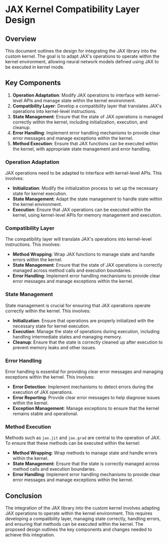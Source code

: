 # JAX Kernel Compatibility Layer Design

## Overview
This document outlines the design for integrating the JAX library into the custom kernel. The goal is to adapt JAX's operations to operate within the kernel environment, allowing neural network models defined using JAX to be executed in kernel mode.

## Key Components
1. **Operation Adaptation**: Modify JAX operations to interface with kernel-level APIs and manage state within the kernel environment.
2. **Compatibility Layer**: Develop a compatibility layer that translates JAX's operations into kernel-level instructions.
3. **State Management**: Ensure that the state of JAX operations is managed correctly within the kernel, including initialization, execution, and cleanup.
4. **Error Handling**: Implement error handling mechanisms to provide clear error messages and manage exceptions within the kernel.
5. **Method Execution**: Ensure that JAX functions can be executed within the kernel, with appropriate state management and error handling.

### Operation Adaptation
JAX operations need to be adapted to interface with kernel-level APIs. This involves:

- **Initialization**: Modify the initialization process to set up the necessary state for kernel execution.
- **State Management**: Adapt the state management to handle state within the kernel environment.
- **Execution**: Ensure that JAX operations can be executed within the kernel, using kernel-level APIs for memory management and execution.

### Compatibility Layer
The compatibility layer will translate JAX's operations into kernel-level instructions. This involves:

- **Method Wrapping**: Wrap JAX functions to manage state and handle errors within the kernel.
- **State Management**: Ensure that the state of JAX operations is correctly managed across method calls and execution boundaries.
- **Error Handling**: Implement error handling mechanisms to provide clear error messages and manage exceptions within the kernel.

### State Management
State management is crucial for ensuring that JAX operations operate correctly within the kernel. This involves:

- **Initialization**: Ensure that operations are properly initialized with the necessary state for kernel execution.
- **Execution**: Manage the state of operations during execution, including handling intermediate states and managing memory.
- **Cleanup**: Ensure that the state is correctly cleaned up after execution to prevent memory leaks and other issues.

### Error Handling
Error handling is essential for providing clear error messages and managing exceptions within the kernel. This involves:

- **Error Detection**: Implement mechanisms to detect errors during the execution of JAX operations.
- **Error Reporting**: Provide clear error messages to help diagnose issues within the kernel.
- **Exception Management**: Manage exceptions to ensure that the kernel remains stable and operational.

### Method Execution
Methods such as `jax.jit` and `jax.grad` are central to the operation of JAX. To ensure that these methods can be executed within the kernel:

- **Method Wrapping**: Wrap methods to manage state and handle errors within the kernel.
- **State Management**: Ensure that the state is correctly managed across method calls and execution boundaries.
- **Error Handling**: Implement error handling mechanisms to provide clear error messages and manage exceptions within the kernel.

## Conclusion
The integration of the JAX library into the custom kernel involves adapting JAX operations to operate within the kernel environment. This requires developing a compatibility layer, managing state correctly, handling errors, and ensuring that methods can be executed within the kernel. The proposed design outlines the key components and changes needed to achieve this integration.

